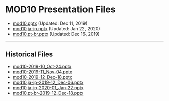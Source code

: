 <!--
This is a machine generated file, and should not be edited, as it will be overwritten with future updates.
-->

# MOD10 Presentation Files

- [mod10.pptx](https://globaleventcdn.blob.core.windows.net/assets/mod/mod10/mod10.pptx) (Updated: Dec 11, 2019)
- [mod10.ja-jp.pptx](https://globaleventcdn.blob.core.windows.net/assets/mod/mod10/mod10.ja-jp.pptx) (Updated: Jan 22, 2020)
- [mod10.pt-br.pptx](https://globaleventcdn.blob.core.windows.net/assets/mod/mod10/mod10.pt-br.pptx) (Updated: Dec 16, 2019)
---
## Historical Files
- [mod10-2019-10_Oct-24.pptx](https://globaleventcdn.blob.core.windows.net/assets/mod/mod10/mod10-2019-10_Oct-24.pptx)
- [mod10-2019-11_Nov-04.pptx](https://globaleventcdn.blob.core.windows.net/assets/mod/mod10/mod10-2019-11_Nov-04.pptx)
- [mod10-2019-12_Dec-18.pptx](https://globaleventcdn.blob.core.windows.net/assets/mod/mod10/mod10-2019-12_Dec-18.pptx)
- [mod10.ja-jp-2019-12_Dec-06.pptx](https://globaleventcdn.blob.core.windows.net/assets/mod/mod10/mod10.ja-jp-2019-12_Dec-06.pptx)
- [mod10.ja-jp-2020-01_Jan-22.pptx](https://globaleventcdn.blob.core.windows.net/assets/mod/mod10/mod10.ja-jp-2020-01_Jan-22.pptx)
- [mod10.pt-br-2019-12_Dec-18.pptx](https://globaleventcdn.blob.core.windows.net/assets/mod/mod10/mod10.pt-br-2019-12_Dec-18.pptx)


